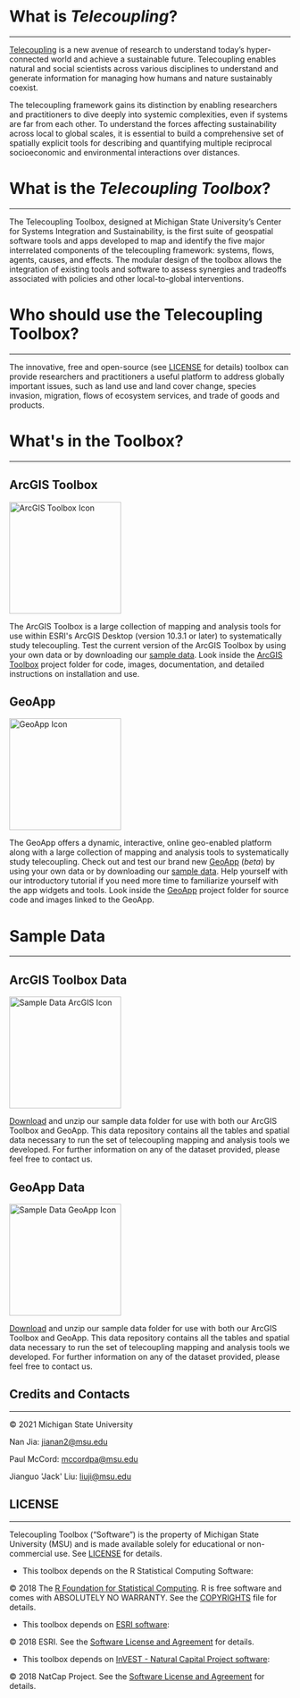 # What is _Telecoupling_? 
------------------

[Telecoupling](https://telecoupling.msu.edu) is a new avenue of research to understand today’s hyper-connected world and achieve a sustainable future. Telecoupling enables natural and social scientists across various disciplines to understand and generate information for managing how humans and nature sustainably coexist.

The telecoupling framework gains its distinction by enabling researchers and practitioners to dive deeply into systemic complexities, even if systems are far from each other. To understand the forces affecting sustainability across local to global scales, it is essential to build a comprehensive set of spatially explicit tools for describing and quantifying multiple reciprocal socioeconomic and environmental interactions over distances.

# What is the _Telecoupling Toolbox_? 
------------------

The Telecoupling Toolbox, designed at Michigan State University’s Center for Systems Integration and Sustainability, is the first suite of geospatial software tools and apps developed to map and identify the five major interrelated components of the telecoupling framework: systems, flows, agents, causes, and effects. The modular design of the toolbox allows the integration of existing tools and software to assess synergies and tradeoffs associated with policies and other local-to-global interventions.

# Who should use the Telecoupling Toolbox? 
------------------

The innovative, free and open-source (see [LICENSE](LICENSE) for details) toolbox can provide researchers and practitioners a useful platform to address globally important issues, such as land use and land cover change, species invasion, migration, flows of ecosystem services, and trade of goods and products. 

# What's in the Toolbox? 
------------------

## ArcGIS Toolbox 

<a href="https://github.com/MSU-CSIS/telecoupling-toolbox/tree/master/arcgis-toolbox" target="_blank"><img src="/img/ArcGIS_Toolbox_icon.png" alt="ArcGIS Toolbox Icon" title="ArcGIS Toolbox Icon" height="200"></a>

The ArcGIS Toolbox is a large collection of mapping and analysis tools for use within ESRI's ArcGIS Desktop (version 10.3.1 or later) to systematically study telecoupling. Test the current version of the ArcGIS Toolbox by using your own data or by downloading our [sample data](https://s3.amazonaws.com/telecoupling-toolbox-sample-data/SampleData_ArcGIS_v2.3.zip). Look inside the [ArcGIS Toolbox](./arcgis-toolbox) project folder for code, images, documentation, and detailed instructions on installation and use.

## GeoApp

<a href="https://telecoupling.msu.edu/geo-app/" target="_blank"><img src="/img/chansnet_globe_bkgr.png" alt="GeoApp Icon" title="GeoApp Icon" height="200"></a>

The GeoApp offers a dynamic, interactive, online geo-enabled platform along with a large collection of mapping and analysis tools to systematically study telecoupling. Check out and test our brand new [GeoApp](https://telecoupling.msu.edu/geo-app/) (_beta_) by using your own data or by downloading our [sample data](https://s3.amazonaws.com/telecoupling-toolbox-sample-data/SampleData_GeoApp.zip). Help yourself with our introductory tutorial if you need more time to familiarize yourself with the app widgets and tools. Look inside the [GeoApp](./geo-app) project folder for source code and images linked to the GeoApp.

# Sample Data 
----------------------

## ArcGIS Toolbox Data

<img src="img/beige-folder-downloads_arcgis.png" alt="Sample Data ArcGIS Icon" title="Sample Data ArcGIS Icon" height="200" >

[Download](https://s3.amazonaws.com/telecoupling-toolbox-sample-data/SampleData_ArcGIS_v2.3.zip) and unzip our sample data folder for use with both our ArcGIS Toolbox and GeoApp. This data repository contains all the tables and spatial data necessary to run the set of telecoupling mapping and analysis tools we developed. For further information on any of the dataset provided, please feel free to contact us.

## GeoApp Data

<img src="img/beige-folder-downloads_geoapp.png" alt="Sample Data GeoApp Icon" title="Sample Data GeoApp Icon" height="200" >

[Download](https://s3.amazonaws.com/telecoupling-toolbox-sample-data/SampleData_GeoApp.zip) and unzip our sample data folder for use with both our ArcGIS Toolbox and GeoApp. This data repository contains all the tables and spatial data necessary to run the set of telecoupling mapping and analysis tools we developed. For further information on any of the dataset provided, please feel free to contact us.


## Credits and Contacts
---------------------

© 2021 Michigan State University 

Nan Jia: <jianan2@msu.edu>

Paul McCord: <mccordpa@msu.edu>

Jianguo 'Jack' Liu: <liuji@msu.edu>

## LICENSE
---------------------

Telecoupling Toolbox (“Software”) is the property of Michigan State University (MSU) and is made available solely for educational or non-commercial use. See [LICENSE](LICENSE) for details.


* This toolbox depends on the R Statistical Computing Software:

© 2018 The [R Foundation for Statistical Computing](https://www.r-project.org/). R is free software and comes with ABSOLUTELY NO WARRANTY. See the [COPYRIGHTS](https://github.com/wch/r-source/blob/trunk/doc/COPYRIGHTS) file for details.

* This toolbox depends on [ESRI software](www.esri.com):

© 2018 ESRI. See the [Software License and Agreement](http://www.esri.com/legal/software-license) for details.

* This toolbox depends on [InVEST - Natural Capital Project software](http://www.naturalcapitalproject.org/invest/):

© 2018 NatCap Project. See the [Software License and Agreement](https://pypi.python.org/pypi/natcap.invest/3.3.1) for details. 
